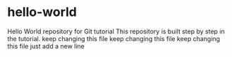 # hello-world
Hello World repository for Git tutorial
This repository is built step by step in the tutorial. 
keep changing this file
keep changing this file
keep changing this file
just add a new line
